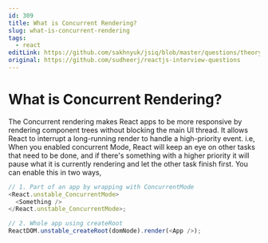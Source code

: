 ```yaml
---
id: 309
title: What is Concurrent Rendering?
slug: what-is-concurrent-rendering
tags:
  - react
editLink: https://github.com/sakhnyuk/jsiq/blob/master/questions/theory/react/309.md
original: https://github.com/sudheerj/reactjs-interview-questions
---
```


# What is Concurrent Rendering?

The Concurrent rendering makes React apps to be more responsive by rendering component trees without blocking the main UI thread. It allows React to interrupt a long-running render to handle a high-priority event. i.e, When you enabled concurrent Mode, React will keep an eye on other tasks that need to be done, and if there's something with a higher priority it will pause what it is currently rendering and let the other task finish first. You can enable this in two ways,

```javascript
// 1. Part of an app by wrapping with ConcurrentMode
<React.unstable_ConcurrentMode>
  <Something />
</React.unstable_ConcurrentMode>;

// 2. Whole app using createRoot
ReactDOM.unstable_createRoot(domNode).render(<App />);
```